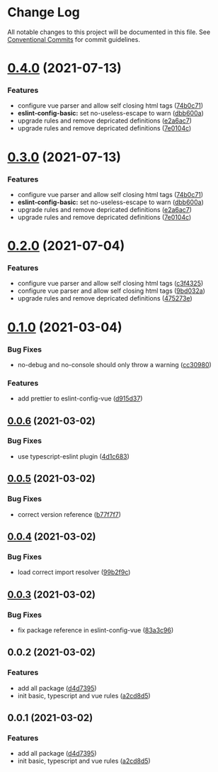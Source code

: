 # Change Log

All notable changes to this project will be documented in this file.
See [Conventional Commits](https://conventionalcommits.org) for commit guidelines.

# [0.4.0](https://github.com/mineiros-io/eslint-config/compare/v0.1.0...v0.4.0) (2021-07-13)


### Features

* configure vue parser and allow self closing html tags ([74b0c71](https://github.com/mineiros-io/eslint-config/commit/74b0c713e75553b470ecdf26d532b6ae9074004b))
* **eslint-config-basic:** set no-useless-escape to warn ([dbb600a](https://github.com/mineiros-io/eslint-config/commit/dbb600a44ddff598e88249357a2d1bfba54bd18c))
* upgrade rules and remove depricated definitions ([e2a6ac7](https://github.com/mineiros-io/eslint-config/commit/e2a6ac7473c2b52330c500e9447af43340ae9fb1))
* upgrade rules and remove depricated definitions ([7e0104c](https://github.com/mineiros-io/eslint-config/commit/7e0104cced7bf27b33fff208d32960ddb139f27b))





# [0.3.0](https://github.com/mineiros-io/eslint-config/compare/v0.1.0...v0.3.0) (2021-07-13)


### Features

* configure vue parser and allow self closing html tags ([74b0c71](https://github.com/mineiros-io/eslint-config/commit/74b0c713e75553b470ecdf26d532b6ae9074004b))
* **eslint-config-basic:** set no-useless-escape to warn ([dbb600a](https://github.com/mineiros-io/eslint-config/commit/dbb600a44ddff598e88249357a2d1bfba54bd18c))
* upgrade rules and remove depricated definitions ([e2a6ac7](https://github.com/mineiros-io/eslint-config/commit/e2a6ac7473c2b52330c500e9447af43340ae9fb1))
* upgrade rules and remove depricated definitions ([7e0104c](https://github.com/mineiros-io/eslint-config/commit/7e0104cced7bf27b33fff208d32960ddb139f27b))





# [0.2.0](https://github.com/mineiros-io/eslint-config/compare/v0.1.0...v0.2.0) (2021-07-04)


### Features

* configure vue parser and allow self closing html tags ([c3f4325](https://github.com/mineiros-io/eslint-config/commit/c3f4325b8edf84d99b907ad2a87c14102a583f14))
* configure vue parser and allow self closing html tags ([9bd032a](https://github.com/mineiros-io/eslint-config/commit/9bd032ae3c30153d3dadbd20305abdda172cb636))
* upgrade rules and remove depricated definitions ([475273e](https://github.com/mineiros-io/eslint-config/commit/475273e213f8427b035ecb9775016f51c82b5baf))





# [0.1.0](https://github.com/mineiros-io/eslint-config/compare/v0.0.6...v0.1.0) (2021-03-04)


### Bug Fixes

* no-debug and no-console should only throw a warning ([cc30980](https://github.com/mineiros-io/eslint-config/commit/cc30980463cf3cfa2a3599b1b430f13ac3dcbe98))


### Features

* add prettier to eslint-config-vue ([d915d37](https://github.com/mineiros-io/eslint-config/commit/d915d373caace3b28bc4f937b6cb42ed49dff964))





## [0.0.6](https://github.com/mineiros-io/eslint-config/compare/v0.0.5...v0.0.6) (2021-03-02)


### Bug Fixes

* use typescript-eslint plugin ([4d1c683](https://github.com/mineiros-io/eslint-config/commit/4d1c683dcac2b8281457e14860a552f83d23e5b1))





## [0.0.5](https://github.com/mineiros-io/eslint-config/compare/v0.0.4...v0.0.5) (2021-03-02)


### Bug Fixes

* correct version reference ([b77f7f7](https://github.com/mineiros-io/eslint-config/commit/b77f7f7e3c86ffc740bae3c8f4131df45780296f))





## [0.0.4](https://github.com/mineiros-io/eslint-config/compare/v0.0.3...v0.0.4) (2021-03-02)


### Bug Fixes

* load correct import resolver ([99b2f9c](https://github.com/mineiros-io/eslint-config/commit/99b2f9ca9ebca9a308802110fdc542712935fa8a))





## [0.0.3](https://github.com/mineiros-io/eslint-config/compare/v0.0.2...v0.0.3) (2021-03-02)


### Bug Fixes

* fix package reference in eslint-config-vue ([83a3c96](https://github.com/mineiros-io/eslint-config/commit/83a3c96efbee9e58b11c3d0472c0d36f110bc650))





## 0.0.2 (2021-03-02)


### Features

* add all package ([d4d7395](https://github.com/mineiros-io/eslint-config/commit/d4d7395983996974dbd58a447e08e5e6499c6bab))
* init basic, typescript and vue rules ([a2cd8d5](https://github.com/mineiros-io/eslint-config/commit/a2cd8d51b2ad5fce14d407d64fc46f908fa62bdc))





## 0.0.1 (2021-03-02)


### Features

* add all package ([d4d7395](https://github.com/mineiros-io/eslint-config/commit/d4d7395983996974dbd58a447e08e5e6499c6bab))
* init basic, typescript and vue rules ([a2cd8d5](https://github.com/mineiros-io/eslint-config/commit/a2cd8d51b2ad5fce14d407d64fc46f908fa62bdc))
